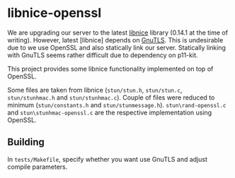libnice-openssl
===

We are upgrading our server to the latest [libnice](https://github.com/libnice/libnice) library (0.14.1 at the time of writing). However, latest [libnice] depends on [GnuTLS](https://www.gnutls.org/). This is undesirable due to we use OpenSSL and also statically link our server. Statically linking with GnuTLS seems rather difficult due to dependency on p11-kit.

This project provides some libnice functionality implemented on top of OpenSSL.

Some files are taken from libnice (`stun/stun.h`, `stun/stun.c`, `stun/stunhmac.h` and `stun/stunhmac.c`). Couple of files were reduced to minimum (`stun/constants.h` and `stun/stunmessage.h`). `stun\rand-openssl.c` and `stun\stunhmac-openssl.c` are the respective implementation using OpenSSL.

Building
--

In `tests/Makefile`, specify whether you want use GnuTLS and adjust compile parameters.
